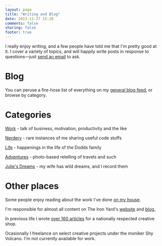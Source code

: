 ```yaml
---
layout: page
title: "Writing and Blog"
date: 2013-11-27 15:28
comments: false
sharing: false
footer: true
---
```


I really enjoy writing, and a few people have told me that I'm pretty good at it. I cover a variety of topics, and will happily write posts in response to questions—just <a href="mailto:eric@ericdodds.com?subject=I have a question, Mr. Dodds">send an email</a> to ask. 

<h1>Blog</h1>

You can peruse a fire-hose list of everything on my <a href="/blog">general blog feed</a>, or browse by category. 

<h1>Categories</h1>

<a href="/blog/categories/work/">Work</a> - talk of business, motivation, productivity and the like

<a href="/blog/categories/nerdery/">Nerdery</a> - rare instances of me sharing useful code stuffs

<a href="/blog/categories/life/">Life</a> - happenings in the life of the Dodds family

<a href="/blog/categories/adventures/">Adventures</a> - photo-based retelling of travels and such

<a href="/blog/categories/julies-dreams/">Julie's Dreams</a> - my wife has wild dreams, and I record them 

<h1>Other places</h1>

Some people enjoy reading about the work I've done <a href="http://dontwaitfor.us/"> on my house</a>.

I'm responsible for almost all content on The Iron Yard's <a href="http://theironyard.com">website</a> and <a href="http://theironyard.com/blog">blog.</a>

In previous life I wrote <a href="http://www.brainsonfire.com/blog/author/eric/">over 160 articles</a> for a nationally respected creative shop. 

Ocasionally I freelance on select creative projects under the moniker Shy Volcano. I'm not currently available for work. 









